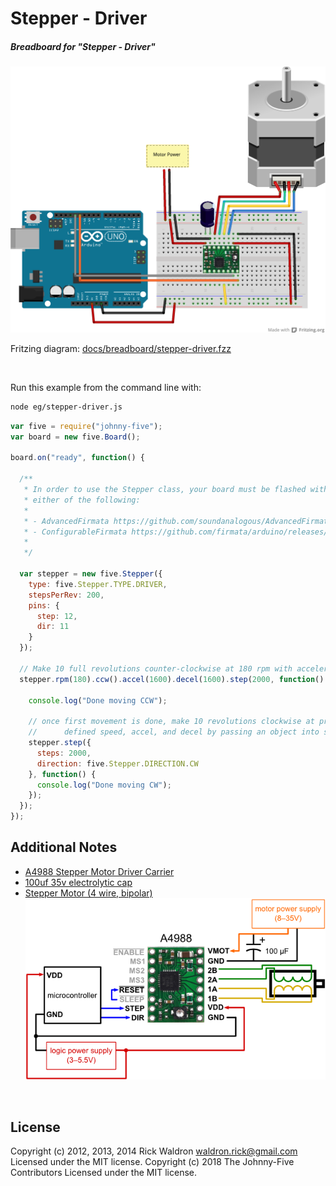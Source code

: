 <!--remove-start-->

# Stepper - Driver

<!--remove-end-->






##### Breadboard for "Stepper - Driver"



![docs/breadboard/stepper-driver.png](breadboard/stepper-driver.png)<br>

Fritzing diagram: [docs/breadboard/stepper-driver.fzz](breadboard/stepper-driver.fzz)

&nbsp;




Run this example from the command line with:
```bash
node eg/stepper-driver.js
```


```javascript
var five = require("johnny-five");
var board = new five.Board();

board.on("ready", function() {

  /**
   * In order to use the Stepper class, your board must be flashed with
   * either of the following:
   *
   * - AdvancedFirmata https://github.com/soundanalogous/AdvancedFirmata
   * - ConfigurableFirmata https://github.com/firmata/arduino/releases/tag/v2.6.2
   *
   */

  var stepper = new five.Stepper({
    type: five.Stepper.TYPE.DRIVER,
    stepsPerRev: 200,
    pins: {
      step: 12,
      dir: 11
    }
  });

  // Make 10 full revolutions counter-clockwise at 180 rpm with acceleration and deceleration
  stepper.rpm(180).ccw().accel(1600).decel(1600).step(2000, function() {

    console.log("Done moving CCW");

    // once first movement is done, make 10 revolutions clockwise at previously
    //      defined speed, accel, and decel by passing an object into stepper.step
    stepper.step({
      steps: 2000,
      direction: five.Stepper.DIRECTION.CW
    }, function() {
      console.log("Done moving CW");
    });
  });
});


```








## Additional Notes
- [A4988 Stepper Motor Driver Carrier](http://www.pololu.com/catalog/product/1182)
- [100uf 35v electrolytic cap](http://www.amazon.com/100uF-Radial-Mini-Electrolytic-Capacitor/dp/B0002ZP530)
- [Stepper Motor (4 wire, bipolar)](https://www.sparkfun.com/products/9238)
![docs/breadboard/stepper-driver-A4988.png](breadboard/stepper-driver-A4988.png)

&nbsp;

<!--remove-start-->

## License
Copyright (c) 2012, 2013, 2014 Rick Waldron <waldron.rick@gmail.com>
Licensed under the MIT license.
Copyright (c) 2018 The Johnny-Five Contributors
Licensed under the MIT license.

<!--remove-end-->
